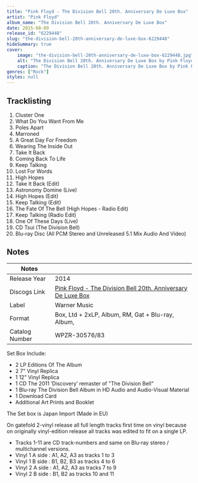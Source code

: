 ```yaml
---
title: "Pink Floyd - The Division Bell 20th. Anniversary De Luxe Box"
artist: "Pink Floyd"
album_name: "The Division Bell 20th. Anniversary De Luxe Box"
date: 2015-08-09
release_id: "6229448"
slug: "the-division-bell-20th-anniversary-de-luxe-box-6229448"
hideSummary: true
cover:
    image: "the-division-bell-20th-anniversary-de-luxe-box-6229448.jpg"
    alt: "The Division Bell 20th. Anniversary De Luxe Box by Pink Floyd"
    caption: "The Division Bell 20th. Anniversary De Luxe Box by Pink Floyd"
genres: ["Rock"]
styles: null
---
```


## Tracklisting
1. Cluster One
2. What Do You Want From Me
3. Poles Apart
4. Marroned
5. A Great Day For Freedom
6. Wearing The Inside Out
7. Take It Back
8. Coming Back To Life
9. Keep Talking
10. Lost For Words
11. High Hopes
12. Take It Back (Edit)
13. Astronomy Domine (Live)
14. High Hopes (Edit)
15. Keep Talking (Edit)
16. The Fate Of The Bell (High Hopes - Radio Edit)
17. Keep Talking (Radio Edit)
18. One Of These Days (Live)
19. CD  Tsui (The Division Bell)
20. Blu-ray Disc (All PCM Stereo and Unreleased 5.1 Mix Audio And Video) 



## Notes

| Notes          |             |
| ---------------| ----------- |
| Release Year   | 2014 |
| Discogs Link   | [Pink Floyd - The Division Bell 20th. Anniversary De Luxe Box](https://www.discogs.com/release/6229448-Pink-Floyd-The-Division-Bell-20th-Anniversary-De-Luxe-Box) |
| Label          | Warner Music |
| Format         | Box, Ltd + 2xLP, Album, RM, Gat + Blu-ray, Album,  |
| Catalog Number | WPZR-30576/83 |

Set Box Include:  - 2   LP Editions Of The Album - 2     7" Vinyl Replica - 1   12" Vinyl Replica - 1   CD The 2011 ‘Discovery’ remaster of "The Division Bell" - 1   Blu-ray  The Division Bell Album in HD Audio and Audio-Visual Material - 1   Download Card -  Additional  Art Prints and Booklet  The Set box is Japan Import (Made in EU)  On gatefold 2-vinyl release all full length tracks first time on vinyl because on originally vinyl-edition release all tracks was edited to fit on a single LP. - Tracks 1-11 are CD track-numbers and same on Blu-ray stereo / multichannel versions. - Vinyl 1 A side : A1, A2, A3 as tracks 1 to 3 - Vinyl 1 B side : B1, B2, B3 as tracks 4 to 6 - Vinyl 2 A side : A1, A2, A3 as tracks 7 to 9 - Vinyl 2 B side : B1, B2 as tracks 10 and 11

